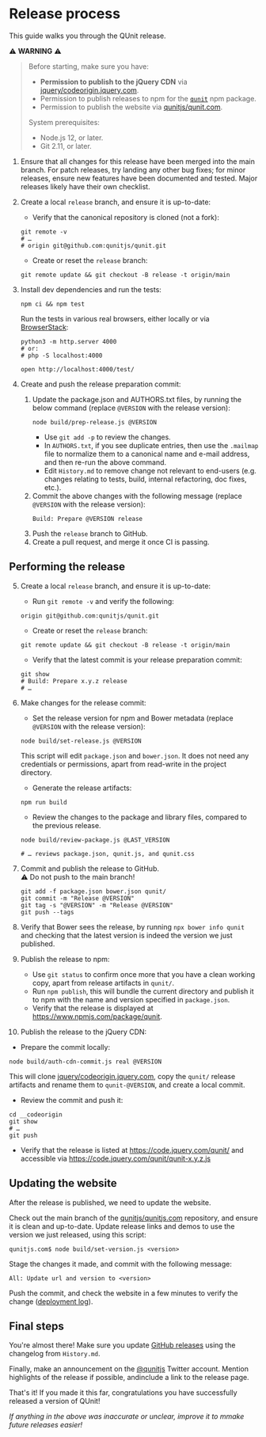 # Release process

This guide walks you through the QUnit release.

⚠️ **WARNING** ⚠️

> Before starting, make sure you have:
>
> * **Permission to publish to the jQuery CDN** via [jquery/codeorigin.jquery.com](https://github.com/jquery/codeorigin.jquery.com).
> * Permission to publish releases to npm for the [`qunit`](https://www.npmjs.com/package/qunit) npm package.
> * Permission to publish the website via [qunitjs/qunit.com](https://github.com/qunitjs/qunitjs.com).
>
> System prerequisites:
>
> * Node.js 12, or later.
> * Git 2.11, or later.

1. Ensure that all changes for this release have been merged into the main branch. For patch releases, try landing any other bug fixes; for minor releases, ensure new features have been documented and tested. Major releases likely have their own checklist.

2. Create a local  `release` branch, and ensure it is up-to-date:
   * Verify that the canonical repository is cloned (not a fork):
   ```
   git remote -v
   # …
   # origin	git@github.com:qunitjs/qunit.git
   ```
   * Create or reset the `release` branch:
   ```
   git remote update && git checkout -B release -t origin/main
   ```

3. Install dev dependencies and run the tests:
   ```
   npm ci && npm test
   ```
   Run the tests in various real browsers, either locally or via [BrowserStack](https://www.browserstack.com/):
   ```
   python3 -m http.server 4000
   # or:
   # php -S localhost:4000

   open http://localhost:4000/test/
   ```

4. Create and push the release preparation commit:

   1. Update the package.json and AUTHORS.txt files, by running the below command (replace `@VERSION` with the release version):
      ```
      node build/prep-release.js @VERSION
      ```
      * Use `git add -p` to review the changes.
      * In `AUTHORS.txt`, if you see duplicate entries, then use the `.mailmap` file to normalize them to a canonical name and e-mail address, and then re-run the above command.
      * Edit `History.md` to remove change not relevant to end-users (e.g. changes relating to tests, build, internal refactoring, doc fixes, etc.).
   2. Commit the above changes with the following message (replace `@VERSION` with the release version):
      ```
      Build: Prepare @VERSION release
      ```
   3. Push the `release` branch to GitHub.
   4. Create a pull request, and merge it once CI is passing.

## Performing the release

5. Create a local  `release` branch, and ensure it is up-to-date:
   * Run `git remote -v` and verify the following:
   ```
   origin git@github.com:qunitjs/qunit.git
   ```
   * Create or reset the `release` branch:
   ```
   git remote update && git checkout -B release -t origin/main
   ```
   * Verify that the latest commit is your release preparation commit:
   ```
   git show
   # Build: Prepare x.y.z release
   # …
   ```

6. Make changes for the release commit:
   * Set the release version for npm and Bower metadata (replace `@VERSION` with the release version):
   ```
   node build/set-release.js @VERSION
   ```
   This script will edit `package.json` and `bower.json`. It does not need any credentials or permissions, apart from read-write in the project directory.

   * Generate the release artifacts:
   ```
   npm run build
   ```

   * Review the changes to the package and library files, compared to the previous release.
   ```
   node build/review-package.js @LAST_VERSION

   # … reviews package.json, qunit.js, and qunit.css
   ```

7. Commit and publish the release to GitHub.<br>⚠️ Do not push to the main branch!
   ```
   git add -f package.json bower.json qunit/
   git commit -m "Release @VERSION"
   git tag -s "@VERSION" -m "Release @VERSION"
   git push --tags
   ```

8. Verify that Bower sees the release, by running `npx bower info qunit` and checking that the latest
   version is indeed the version we just published.

9. Publish the release to npm:
   * Use `git status` to confirm once more that you have a clean working copy, apart from release artifacts in `qunit/`.
   * Run `npm publish`, this will bundle the current directory and publish it to npm with the name and version specified in `package.json`.
   * Verify that the release is displayed at <https://www.npmjs.com/package/qunit>.

10. Publish the release to the jQuery CDN:
   * Prepare the commit locally:
   ```
   node build/auth-cdn-commit.js real @VERSION
   ```
   This will clone [jquery/codeorigin.jquery.com](https://github.com/jquery/codeorigin.jquery.com), copy the `qunit/` release artifacts and rename them to `qunit-@VERSION`, and create a local commit.
   * Review the commit and push it:
   ```
   cd __codeorigin
   git show
   # …
   git push
   ```
   * Verify that the release is listed at <https://code.jquery.com/qunit/> and accessible via <https://code.jquery.com/qunit/qunit-x.y.z.js>

## Updating the website

After the release is published, we need to update the website.

Check out the main branch of the [qunitjs/qunitjs.com](https://github.com/qunitjs/qunitjs.com) repository, and ensure it is clean and up-to-date. Update release links and demos to use the version we just released, using this script:

```
qunitjs.com$ node build/set-version.js <version>
```

Stage the changes it made, and commit with the following message:

```
All: Update url and version to <version>
```

Push the commit, and check the website in a few minutes to verify the change ([deployment log](https://github.com/qunitjs/qunitjs.com/deployments/activity_log?environment=github-pages)).

## Final steps

You're almost there! Make sure you update [GitHub releases](https://github.com/qunitjs/qunit/releases) using the changelog from `History.md`.

Finally, make an announcement on the [@qunitjs](https://twitter.com/qunitjs) Twitter account. Mention highlights of the release if possible, andinclude a link to the release page.

That's it! If you made it this far, congratulations you have successfully released a version of QUnit!

_If anything in the above was inaccurate or unclear, improve it to mmake future releases easier!_
